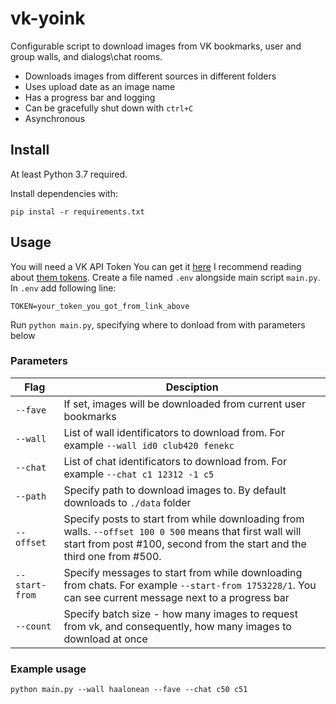 # vk-yoink

Configurable script to download images from VK bookmarks, user and group walls, and dialogs\chat rooms.

* Downloads images from different sources in different folders
* Uses upload date as an image name
* Has a progress bar and logging
* Can be gracefully shut down with `ctrl+C`
* Asynchronous

## Install

At least Python 3.7 required.

Install dependencies with:

```pip instal -r requirements.txt```

## Usage

You will need a VK API Token
You can get it [here](https://vkhost.github.io/)
I recommend reading about [them tokens](https://dev.vk.com/api/access-token/implicit-flow-user).
Create a file named `.env` alongside main script `main.py`.
In `.env` add following line:

```TOKEN=your_token_you_got_from_link_above```

Run `python main.py`, specifying where to donload from with parameters below

### Parameters

Flag 	| Desciption
---------------------------|------------
`--fave`	    | If set, images will be downloaded from current user bookmarks
`--wall`	    | List of wall identificators to download from. For example `--wall id0 club420 fenekc`
`--chat`	    | List of chat identificators to download from. For example `--chat c1 12312 -1 c5`
`--path`        | Specify path to download images to. By default downloads to `./data` folder 
`--offset`      | Specify posts to start from while downloading from walls. `--offset 100 0 500` means that first wall will start from post #100, second from the start and the third one from #500.
`--start-from`  | Specify messages to start from while downloading from chats. For example `--start-from 1753228/1`. You can see current message next to a progress bar
`--count`       | Specify batch size - how many images to request from vk, and consequently, how many images to download at once

### Example usage

```python main.py --wall haalonean --fave --chat c50 c51```

